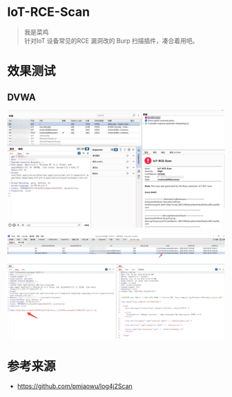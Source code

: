 # IoT-RCE-Scan
> 我是菜鸡  
针对IoT 设备常见的RCE 漏洞改的 Burp 扫描插件，凑合着用吧。 


# 效果测试
## DVWA 

![](https://github.com/badboycxcc/IoT-RCE-Scan/blob/main/20240409-120957.jpg)

![](https://github.com/badboycxcc/IoT-RCE-Scan/blob/main/20240409-121020.jpg)




# 参考来源
- https://github.com/pmiaowu/log4j2Scan 
